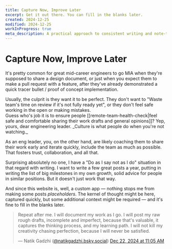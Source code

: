 ```yaml
---
title: Capture Now, Improve Later
excerpt: Get it out there. You can fill in the blanks later.
created: 2024-12-25
modified: 2024-12-25
workInProgress: true
meta_description: A practical approach to consistent writing and note-taking by separating capture and polish phases
---
```


# Capture Now, Improve Later

It's pretty common for great mid-career engineers to go MIA when they're supposed to share a design document, or just
when you expect them to make a pull request with a feature, after they've already demonstrated a quick tracer bullet /
proof of concept implementation.

<WithAside>
Usually, the culprit is they want it to be perfect. They don't want to "Waste team's time on review if it's not fully
ready yet", or they don't feel safe working in the open or making mistakes.

<Aside>
Guess who's job it is to ensure people [[remote-team-health-check|feel safe and comfortable sharing their work drafts and general opinions]]? Yep, yours, dear engineering leader. _Culture is what people do when you're not watching._
</Aside>
</WithAside>

As an eng leader, you, on the other hand, are likely coaching them to share their work early and iterate quickly,
include the team as much as possible. That fosters trust, collaboration, and all that.

Surprising absolutely no one, I have a "Do as I say not as I do" situation in that regard with writing. I want to write
a few great posts a year, putting in writing the list of big milestones in my own growth, solid advice for people in
similar positions. But it doesn't just work that way.

And since this website is, well, a custom app — nothing stops me from making some posts _placeholders_. The kernel of
thought might be here, captured quickly, but some additional context might be required — and it's fine to fill in the
blanks later.

<blockquote class="bluesky-embed" data-bluesky-uri="at://did:plc:hhf4ndh7opdqoeb3qukzrcje/app.bsky.feed.post/3ldw4bstnrf2e" data-bluesky-cid="bafyreigbi2t55kgi23x5nnijtjgelbwvrjulgznte2lwtjsrovgzqxyofm"><p lang="">Repeat after me. I will document my work as I go. I will post my raw rough drafts, incomplete and imperfect, because that&#x27;s valuable, it captures the thinking process, and my learning path. I will not kill my creativity chasing perfection, because I will never be satisfied.</p> &mdash; Natik Gadzhi (<a href="https://bsky.app/profile/did:plc:hhf4ndh7opdqoeb3qukzrcje?ref_src=embed">@natikgadzhi.bsky.social</a>) <a href="https://bsky.app/profile/did:plc:hhf4ndh7opdqoeb3qukzrcje/post/3ldw4bstnrf2e?ref_src=embed">Dec 22, 2024 at 11:05 AM</a></blockquote>
<Script src="https://embed.bsky.app/static/embed.js" />
